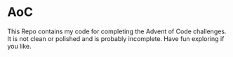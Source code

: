 # AoC

This Repo contains my code for completing the Advent of Code challenges. It is not clean or polished and is probably incomplete. Have fun exploring if you like.
